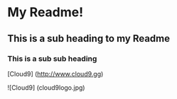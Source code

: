 

# My Readme!

## This is a sub heading to my Readme

### This is a sub sub heading

[Cloud9] (http://www.cloud9.gg)

![Cloud9] (cloud9logo.jpg)